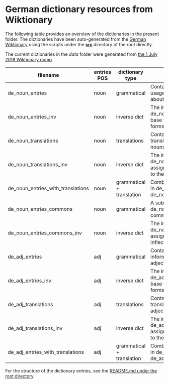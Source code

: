 # German dictionary resources from Wiktionary


The following table provides an overview of the dictionaries in the present folder.
The dictionaries have been auto-generated from the [German Wiktionary](https://de.wiktionary.org/wiki/Wiktionary:Hauptseite) using the scripts under the **[src](../src/)** directory of the root directly.

The current dictionaries in the *data* folder were generated from [the 1 July 2018 Wiktionary dump](https://dumps.wikimedia.org/dewiktionary/20180701/dewiktionary-20180701-pages-meta-current.xml.bz2).

| filename | entries POS | dictionary type | description |
| --- | --- | --- | --- |
| de_noun_entries | noun | grammatical | Contains grammatical and usage-relevant information about German nouns. |
| de_noun_entries_inv | noun | inverse dict | The inverse dictionary to de_noun_entries; assigns base forms to inflected forms. |
| de_noun_translations | noun | translations | Contains English translations of German nouns and abbreviations. |
| de_noun_translations_inv | noun | inverse dict | The inverse dictionary to de_noun_translations; assigns the German words to the English translations. |
| de_noun_entries_with_translations | noun | grammatical + translation | Combines the information in de_noun_entries and de_noun_translations. |
| de_noun_entries_commons | noun | grammatical | A subdictionary of de_noun_entries containing common nouns only.
| de_noun_entries_commons_inv | noun | inverse dict | The inverse dictionary to de_noun_entries_commons; assigns base forms to inflected forms. |
| de_adj_entries | adj | grammatical | Contains grammatical information about German adjectives. |
| de_adj_entries_inv | adj | inverse dict | The inverse dictionary to de_adj_entries; assigns base forms to inflected forms. |
| de_adj_translations | adj | translations | Contains English translations of German adjectives. |
| de_adj_translations_inv | adj | inverse dict | The inverse dictionary to de_adj_translations; assigns the German words to the English translations. |
| de_adj_entries_with_translations | adj | grammatical + translation | Combines the information in de_adj_entries and de_adj_translations. |

For the structure of the dictionary entries, see the [README.md under the root directory](../README.md).